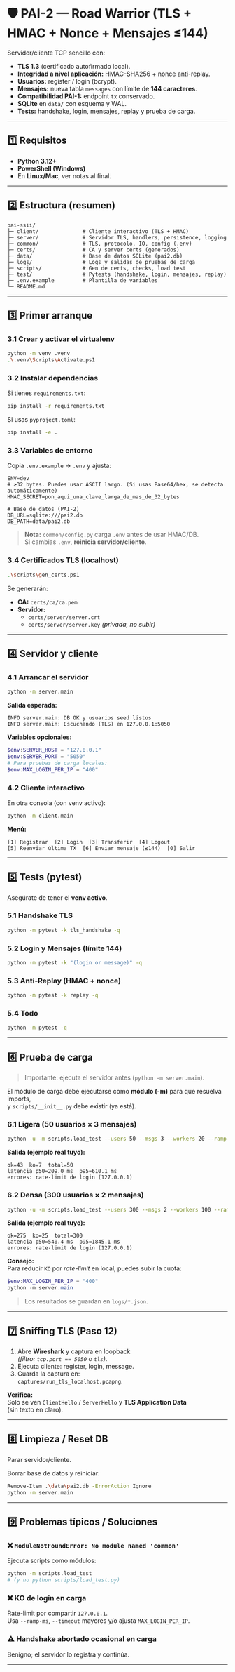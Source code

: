 # 🛡️ PAI-2 — Road Warrior (TLS + HMAC + Nonce + Mensajes ≤144)

Servidor/cliente TCP sencillo con:

- **TLS 1.3** (certificado autofirmado local).
- **Integridad a nivel aplicación:** HMAC-SHA256 + nonce anti-replay.
- **Usuarios:** register / login (bcrypt).
- **Mensajes:** nueva tabla `messages` con límite de **144 caracteres**.
- **Compatibilidad PAI-1:** endpoint `tx` conservado.
- **SQLite** en `data/` con esquema y WAL.
- **Tests:** handshake, login, mensajes, replay y prueba de carga.

---

## 1️⃣ Requisitos

- **Python 3.12+**
- **PowerShell (Windows)**
- En **Linux/Mac**, ver notas al final.

---

## 2️⃣ Estructura (resumen)

```
pai-ssii/
├─ client/              # Cliente interactivo (TLS + HMAC)
├─ server/              # Servidor TLS, handlers, persistence, logging
├─ common/              # TLS, protocolo, IO, config (.env)
├─ certs/               # CA y server certs (generados)
├─ data/                # Base de datos SQLite (pai2.db)
├─ logs/                # Logs y salidas de pruebas de carga
├─ scripts/             # Gen de certs, checks, load test
├─ test/                # Pytests (handshake, login, mensajes, replay)
├─ .env.example         # Plantilla de variables
└─ README.md
```

---

## 3️⃣ Primer arranque

### 3.1 Crear y activar el virtualenv

```bash
python -m venv .venv
.\.venv\Scripts\Activate.ps1
```

### 3.2 Instalar dependencias

Si tienes `requirements.txt`:

```bash
pip install -r requirements.txt
```

Si usas `pyproject.toml`:

```bash
pip install -e .
```

### 3.3 Variables de entorno

Copia `.env.example` → `.env` y ajusta:

```env
ENV=dev
# ≥32 bytes. Puedes usar ASCII largo. (Si usas Base64/hex, se detecta automáticamente)
HMAC_SECRET=pon_aqui_una_clave_larga_de_mas_de_32_bytes

# Base de datos (PAI-2)
DB_URL=sqlite:///pai2.db
DB_PATH=data/pai2.db
```

> **Nota:** `common/config.py` carga `.env` antes de usar HMAC/DB.  
> Si cambias `.env`, **reinicia servidor/cliente**.

### 3.4 Certificados TLS (localhost)

```bash
.\scripts\gen_certs.ps1
```

Se generarán:

- **CA:** `certs/ca/ca.pem`
- **Servidor:**  
  - `certs/server/server.crt`  
  - `certs/server/server.key` *(privada, no subir)*

---

## 4️⃣ Servidor y cliente

### 4.1 Arrancar el servidor

```bash
python -m server.main
```

**Salida esperada:**

```
INFO server.main: DB OK y usuarios seed listos
INFO server.main: Escuchando (TLS) en 127.0.0.1:5050
```

**Variables opcionales:**

```powershell
$env:SERVER_HOST = "127.0.0.1"
$env:SERVER_PORT = "5050"
# Para pruebas de carga locales:
$env:MAX_LOGIN_PER_IP = "400"
```

### 4.2 Cliente interactivo

En otra consola (con venv activo):

```bash
python -m client.main
```

**Menú:**

```
[1] Registrar  [2] Login  [3] Transferir  [4] Logout
[5] Reenviar última TX  [6] Enviar mensaje (≤144)  [0] Salir
```

---

## 5️⃣ Tests (pytest)

Asegúrate de tener el **venv activo**.

### 5.1 Handshake TLS

```bash
python -m pytest -k tls_handshake -q
```

### 5.2 Login y Mensajes (límite 144)

```bash
python -m pytest -k "(login or message)" -q
```

### 5.3 Anti-Replay (HMAC + nonce)

```bash
python -m pytest -k replay -q
```

### 5.4 Todo

```bash
python -m pytest -q
```

---

## 6️⃣ Prueba de carga

> Importante: ejecuta el servidor antes (`python -m server.main`).

El módulo de carga debe ejecutarse como **módulo (-m)** para que resuelva imports,  
y `scripts/__init__.py` debe existir (ya está).

### 6.1 Ligera (50 usuarios × 3 mensajes)

```bash
python -u -m scripts.load_test --users 50 --msgs 3 --workers 20 --ramp-ms 5 --timeout 6 --out run_50x3_r5_t6.json
```

**Salida (ejemplo real tuyo):**

```
ok=43  ko=7  total=50
latencia p50=209.0 ms  p95=610.1 ms
errores: rate-limit de login (127.0.0.1)
```

### 6.2 Densa (300 usuarios × 2 mensajes)

```bash
python -u -m scripts.load_test --users 300 --msgs 2 --workers 100 --ramp-ms 20 --timeout 8 --out run_300x2_r20_t8.json
```

**Salida (ejemplo real tuyo):**

```
ok=275  ko=25  total=300
latencia p50=540.4 ms  p95=1845.1 ms
errores: rate-limit de login (127.0.0.1)
```

**Consejo:**  
Para reducir `KO` por *rate-limit* en local, puedes subir la cuota:

```powershell
$env:MAX_LOGIN_PER_IP = "400"
python -m server.main
```

> Los resultados se guardan en `logs/*.json`.

---

## 7️⃣ Sniffing TLS (Paso 12)

1. Abre **Wireshark** y captura en loopback  
   *(filtro: `tcp.port == 5050` o `tls`)*.
2. Ejecuta cliente: register, login, message.
3. Guarda la captura en:  
   `captures/run_tls_localhost.pcapng`.

**Verifica:**  
Solo se ven `ClientHello` / `ServerHello` y **TLS Application Data**  
(sin texto en claro).

---

## 8️⃣ Limpieza / Reset DB

Parar servidor/cliente.

Borrar base de datos y reiniciar:

```bash
Remove-Item .\data\pai2.db -ErrorAction Ignore
python -m server.main
```

---

## 9️⃣ Problemas típicos / Soluciones

### ❌ `ModuleNotFoundError: No module named 'common'`

Ejecuta scripts como módulos:

```bash
python -m scripts.load_test
# (y no python scripts/load_test.py)
```

### ❌ KO de login en carga

Rate-limit por compartir `127.0.0.1`.  
Usa `--ramp-ms`, `--timeout` mayores y/o ajusta `MAX_LOGIN_PER_IP`.

### ⚠️ Handshake abortado ocasional en carga

Benigno; el servidor lo registra y continúa.

---

